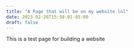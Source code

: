 ```yaml
---
title: "A Page that will be on my website lol"
date: 2023-02-26T15:58:01-05:00
draft: false
---
```

This is a test page for building a website
